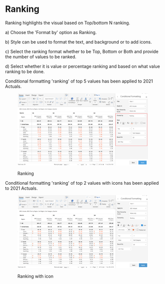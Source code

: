 # Ranking

Ranking highlights the visual based on Top/bottom N ranking.

a) Choose the 'Format by' option as Ranking.

b) Style can be used to format the text, and background or to add icons.&#x20;

c) Select the ranking format whether to be Top, Bottom or Both and provide the number of values to be ranked.

d) Select whether it is value or percentage ranking and based on what value ranking to be done.

Conditional formatting 'ranking' of top 5 values has been applied to 2021 Actuals.

<figure><img src="../../../.gitbook/assets/Ranking.png" alt=""><figcaption><p>Ranking</p></figcaption></figure>

Conditional formatting 'ranking' of top 2 values with icons has been applied to 2021 Actuals.

<figure><img src="../../../.gitbook/assets/RAnking with icon.png" alt=""><figcaption><p>Ranking with icon</p></figcaption></figure>
